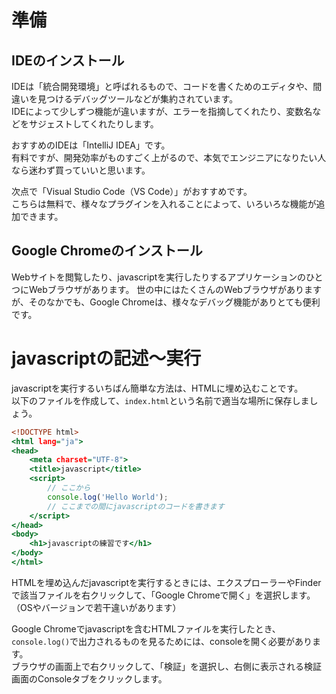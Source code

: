 # 準備

## IDEのインストール

IDEは「統合開発環境」と呼ばれるもので、コードを書くためのエディタや、間違いを見つけるデバッグツールなどが集約されています。  
IDEによって少しずつ機能が違いますが、エラーを指摘してくれたり、変数名などをサジェストしてくれたりします。

おすすめのIDEは「IntelliJ IDEA」です。  
有料ですが、開発効率がものすごく上がるので、本気でエンジニアになりたい人なら迷わず買っていいと思います。

次点で「Visual Studio Code（VS Code）」がおすすめです。  
こちらは無料で、様々なプラグインを入れることによって、いろいろな機能が追加できます。

## Google Chromeのインストール

Webサイトを閲覧したり、javascriptを実行したりするアプリケーションのひとつにWebブラウザがあります。
世の中にはたくさんのWebブラウザがありますが、そのなかでも、Google Chromeは、様々なデバッグ機能がありとても便利です。


# javascriptの記述〜実行

javascriptを実行するいちばん簡単な方法は、HTMLに埋め込むことです。  
以下のファイルを作成して、`index.html`という名前で適当な場所に保存しましょう。

```javascript:index.html
<!DOCTYPE html>
<html lang="ja">
<head>
    <meta charset="UTF-8">
    <title>javascript</title>
    <script>
        // ここから
        console.log('Hello World');
        // ここまでの間にjavascriptのコードを書きます
    </script>
</head>
<body>
    <h1>javascriptの練習です</h1>
</body>
</html>
```

HTMLを埋め込んだjavascriptを実行するときには、エクスプローラーやFinderで該当ファイルを右クリックして、「Google Chromeで開く」を選択します。（OSやバージョンで若干違いがあります）

Google Chromeでjavascriptを含むHTMLファイルを実行したとき、`console.log()`で出力されるものを見るためには、consoleを開く必要があります。  
ブラウザの画面上で右クリックして、「検証」を選択し、右側に表示される検証画面のConsoleタブをクリックします。

